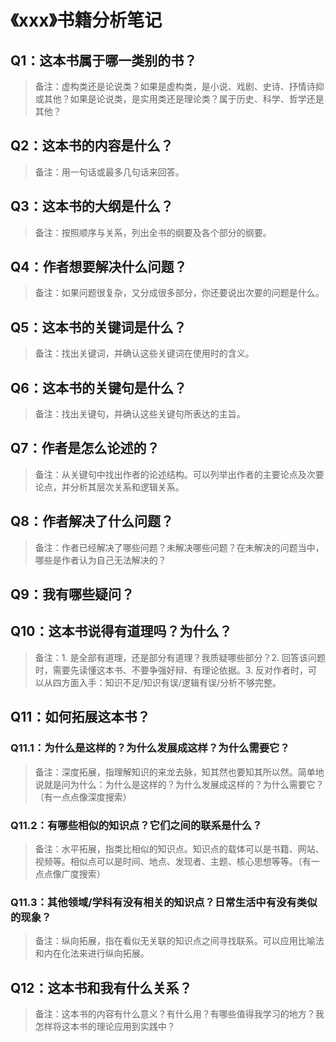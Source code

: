 # 《xxx》书籍分析笔记

## Q1：这本书属于哪一类别的书？

> 备注：虚构类还是论说类？如果是虚构类，是小说、戏剧、史诗、抒情诗抑或其他？如果是论说类，是实用类还是理论类？属于历史、科学、哲学还是其他？

## Q2：这本书的内容是什么？

> 备注：用一句话或最多几句话来回答。

## Q3：这本书的大纲是什么？

> 备注：按照顺序与关系，列出全书的纲要及各个部分的纲要。

## Q4：作者想要解决什么问题？

> 备注：如果问题很复杂，又分成很多部分，你还要说出次要的问题是什么。

## Q5：这本书的关键词是什么？

> 备注：找出关键词，并确认这些关键词在使用时的含义。

## Q6：这本书的关键句是什么？

> 备注：找出关键句，并确认这些关键句所表达的主旨。

## Q7：作者是怎么论述的？

> 备注：从关键句中找出作者的论述结构。可以列举出作者的主要论点及次要论点，并分析其层次关系和逻辑关系。

## Q8：作者解决了什么问题？

> 备注：作者已经解决了哪些问题？未解决哪些问题？在未解决的问题当中，哪些是作者认为自己无法解决的？

## Q9：我有哪些疑问？

## Q10：这本书说得有道理吗？为什么？

> 备注：1. 是全部有道理，还是部分有道理？我质疑哪些部分？2. 回答该问题时，需要先读懂这本书、不要争强好辩、有理论依据。3. 反对作者时，可以从四方面入手：知识不足/知识有误/逻辑有误/分析不够完整。

## Q11：如何拓展这本书？

### Q11.1：为什么是这样的？为什么发展成这样？为什么需要它？

> 备注：深度拓展，指理解知识的来龙去脉，知其然也要知其所以然。简单地说就是问为什么：为什么是这样的？为什么发展成这样的？为什么需要它？（有一点点像深度搜索）

### Q11.2：有哪些相似的知识点？它们之间的联系是什么？

> 备注：水平拓展，指类比相似的知识点。知识点的载体可以是书籍、网站、视频等。相似点可以是时间、地点、发现者、主题、核心思想等等。（有一点点像广度搜索）

### Q11.3：其他领域/学科有没有相关的知识点？日常生活中有没有类似的现象？

> 备注：纵向拓展，指在看似无关联的知识点之间寻找联系。可以应用比喻法和内在化法来进行纵向拓展。

## Q12：这本书和我有什么关系？

> 备注：这本书的内容有什么意义？有什么用？有哪些值得我学习的地方？我怎样将这本书的理论应用到实践中？

